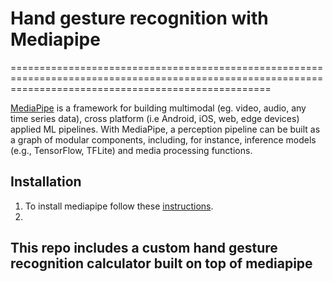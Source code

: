 <!-- ![MediaPipe](mediapipe/docs/images/mediapipe_small.png?raw=true "MediaPipe logo") -->
# Hand gesture recognition with Mediapipe
=========================================================================================================================================================


[MediaPipe](http://mediapipe.dev) is a framework for building multimodal (eg. video, audio, any time series data), cross platform (i.e Android, iOS, web, edge devices) applied ML pipelines. With MediaPipe, a perception pipeline can be built as a graph of modular components, including, for instance, inference models (e.g., TensorFlow, TFLite) and media processing functions.

## Installation
1. To install mediapipe follow these [instructions](mediapipe/docs/install.md).
2. 

## This repo includes a custom hand gesture recognition calculator built on top of mediapipe